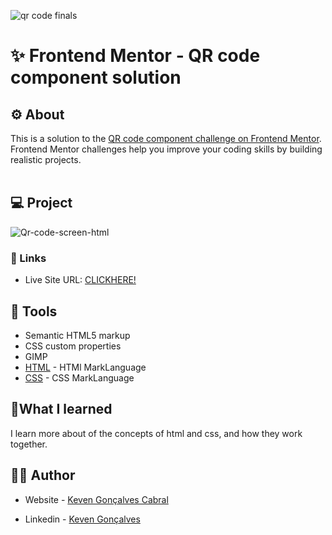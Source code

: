 ![qr code finals](https://github.com/KevenGonCabral/Qr-code-screen-html/assets/116415920/9e94934d-2dea-4015-ad4a-a8d633c625e2)

# ✨ Frontend Mentor - QR code component solution
## ⚙ About 
This is a solution to the [QR code component challenge on Frontend Mentor](https://www.frontendmentor.io/challenges/qr-code-component-iux_sIO_H). Frontend Mentor challenges help you improve your coding skills by building realistic projects. 
<br></br>


## 💻 Project
![Qr-code-screen-html](https://github.com/KevenGonCabral/Qr-code-screen-html/assets/116415920/d6789c70-3b5f-47de-9a35-1f7ca7ca92a5)






### 🔗 Links

- Live Site URL: [CLICKHERE!](https://kevengoncabral.github.io/Qr-code-screen-html/)



## 🔨 Tools 

- Semantic HTML5 markup
- CSS custom properties
- GIMP
- [HTML](https://www.w3.org/html/) - HTMl MarkLanguage
- [CSS](https://www.w3.org/Style/CSS/Overview.en.html) - CSS MarkLanguage




## 📖What I learned

I learn more about of the concepts of html and css, and how they work together.



## 👨‍💻 Author

- Website - [Keven Gonçalves Cabral](https://github.com/KevenGonCabral)

- Linkedin - [Keven Gonçalves](https://www.linkedin.com/in/keven-gon%C3%A7alves-5756a4245/)



